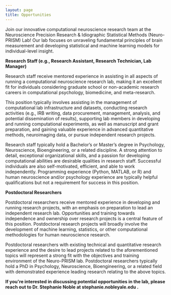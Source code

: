 ```yaml
---
layout: page
title: Opportunities
---
```

Join our innovative computational neuroscience research team at the Neuroscience Precision Research & Idiographic Statistical Methods (Neuro-PRISM) Lab!  Our lab focuses on unraveling fundamental principles of brain measurement and developing statistical and machine learning models for individual-level insight.

**Research Staff (e.g., Research Assistant, Research Technician, Lab Manager)**

Research staff receive mentored experience in assisting in all aspects of running a computational neuroscience research lab, making it an excellent fit for individuals considering graduate school or non-academic research careers in computational psychology, biomedicine, and meta-research.

This position typically involves assisting in the management of computational lab infrastructure and datasets, conducting research activities (e.g., IRB writing, data procurement, management, analysis, and potential dissemination of results), supporting lab members in developing and running computational experiments, as well as manuscript and grant preparation, and gaining valuable experience in advanced quantitative methods, neuroimaging data, or pursue independent research projects.

Research staff typically hold a Bachelor’s or Master’s degree in Psychology, Neuroscience, Bioengineering, or a related discipline. A strong attention to detail, exceptional organizational skills, and a passion for developing computational abilities are desirable qualities in research staff. Successful individuals are also self-motivated, efficient, and able to work independently. Programming experience (Python, MATLAB, or R) and human neuroscience and/or psychology experience are typically helpful qualifications but not a requirement for success in this position.

**Postdoctoral Researchers**

Postdoctoral researchers receive mentored experience in developing and running research projects, with an emphasis on preparation to lead an independent research lab. Opportunities and training towards independence and ownership over research projects is a central feature of this position. Postdoctoral research projects will broadly involve the development of machine learning, statistics, or other computational methodologies for human neuroscience research.

Postdoctoral researchers with existing technical and quantitative research experience and the desire to lead projects related to the aforementioned topics will represent a strong fit with the objectives and training environment of the Neuro-PRISM lab. Postdoctoral researchers typically hold a PhD in Psychology, Neuroscience, Bioengineering, or a related field with demonstrated experience leading research relating to the above topics.

__If you're interested in discussing potential opportunities in the lab, please reach out to Dr. Stephanie Noble at stephanie.noble<at>yale.edu .__

